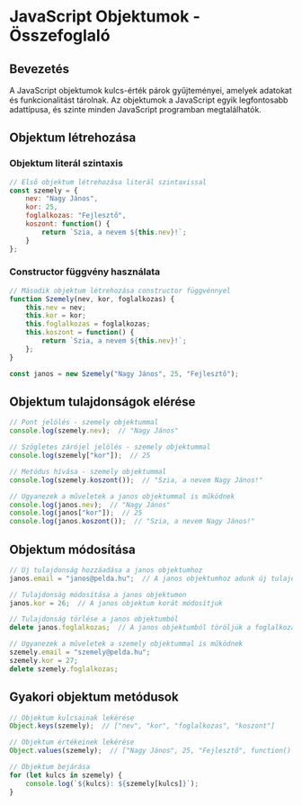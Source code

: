 # JavaScript Objektumok - Összefoglaló

## Bevezetés
A JavaScript objektumok kulcs-érték párok gyűjteményei, amelyek adatokat és funkcionalitást tárolnak. Az objektumok a JavaScript egyik legfontosabb adattípusa, és szinte minden JavaScript programban megtalálhatók.

## Objektum létrehozása

### Objektum literál szintaxis
```javascript
// Első objektum létrehozása literál szintaxissal
const szemely = {
    nev: "Nagy János",
    kor: 25,
    foglalkozas: "Fejlesztő",
    koszont: function() {
        return `Szia, a nevem ${this.nev}!`;
    }
};
```

### Constructor függvény használata
```javascript
// Második objektum létrehozása constructor függvénnyel
function Szemely(nev, kor, foglalkozas) {
    this.nev = nev;
    this.kor = kor;
    this.foglalkozas = foglalkozas;
    this.koszont = function() {
        return `Szia, a nevem ${this.nev}!`;
    };
}

const janos = new Szemely("Nagy János", 25, "Fejlesztő");
```

## Objektum tulajdonságok elérése

```javascript
// Pont jelölés - szemely objektummal
console.log(szemely.nev);  // "Nagy János"

// Szögletes zárójel jelölés - szemely objektummal
console.log(szemely["kor"]);  // 25

// Metódus hívása - szemely objektummal
console.log(szemely.koszont());  // "Szia, a nevem Nagy János!"

// Ugyanezek a műveletek a janos objektummal is működnek
console.log(janos.nev);  // "Nagy János"
console.log(janos["kor"]);  // 25
console.log(janos.koszont());  // "Szia, a nevem Nagy János!"
```

## Objektum módosítása

```javascript
// Új tulajdonság hozzáadása a janos objektumhoz
janos.email = "janos@pelda.hu";  // A janos objektumhoz adunk új tulajdonságot

// Tulajdonság módosítása a janos objektumon
janos.kor = 26;  // A janos objektum korát módosítjuk

// Tulajdonság törlése a janos objektumból
delete janos.foglalkozas;  // A janos objektumból töröljük a foglalkozás tulajdonságot

// Ugyanezek a műveletek a szemely objektummal is működnek
szemely.email = "szemely@pelda.hu";
szemely.kor = 27;
delete szemely.foglalkozas;
```

## Gyakori objektum metódusok

```javascript
// Objektum kulcsainak lekérése
Object.keys(szemely);  // ["nev", "kor", "foglalkozas", "koszont"]

// Objektum értékeinek lekérése
Object.values(szemely);  // ["Nagy János", 25, "Fejlesztő", function() {...}]

// Objektum bejárása
for (let kulcs in szemely) {
    console.log(`${kulcs}: ${szemely[kulcs]}`);
}
```

